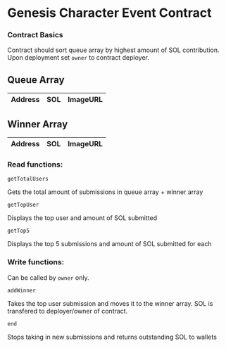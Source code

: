 # Genesis Character Event Contract

### Contract Basics

Contract should sort queue array by highest amount of SOL contribution.
Upon deployment set `owner` to contract deployer.

## Queue Array
|Address|SOL|ImageURL|
|-------|---|--------|

## Winner Array
|Address|SOL|ImageURL|
|-------|---|--------|

### Read functions:

```
getTotalUsers
```	
Gets the total amount of submissions in queue array + winner array

```
getTopUser
```	
Displays the top user and amount of SOL submitted

```
getTop5
```
Displays the top 5 submissions and amount of SOL submitted for each

### Write functions:

Can be called by `owner` only.

```
addWinner
```
Takes the top user submission and moves it to the winner array. SOL is transfered to deployer/owner of contract.
```
end
```
Stops taking in new submissions and returns outstanding SOL to wallets
